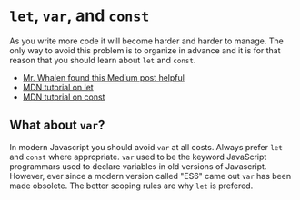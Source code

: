 # `let`, `var`, and `const`

As you write more code it will become harder and harder to manage. The only way to avoid this problem is to organize in advance and it is for that reason that you should learn about `let` and `const`.
- [Mr. Whalen found this Medium post helpful](https://medium.com/@alexisschreier/when-to-use-var-let-and-const-in-javascript-814343c3ffdc)
- [MDN tutorial on let](https://developer.mozilla.org/en-US/docs/Web/JavaScript/Reference/Statements/let)
- [MDN tutorial on const](https://developer.mozilla.org/en-US/docs/Web/JavaScript/Reference/Statements/const)

## What about `var`?

In modern Javascript you should avoid `var` at all costs. Always prefer `let` and `const` where appropriate. `var` used to be the keyword JavaScript programmars used to declare variables in old versions of Javascript. However, ever since a modern version called "ES6" came out `var` has been made obsolete. The better scoping rules are why `let` is prefered.

